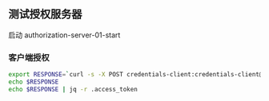 ## 测试授权服务器

启动 authorization-server-01-start

### 客户端授权

```bash
export RESPONSE=`curl -s -X POST credentials-client:credentials-client@localhost:9000/oauth2/token -d "grant_type=client_credentials" -d "scope=read" | jq -r .`
echo $RESPONSE
echo $RESPONSE | jq -r .access_token
```



